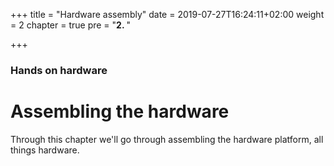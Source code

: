 +++
title = "Hardware assembly"
date = 2019-07-27T16:24:11+02:00
weight = 2
chapter = true
pre = "<b>2. </b>"

+++

### Hands on hardware

# Assembling the hardware

Through this chapter we'll go through assembling the hardware platform, all things hardware.

